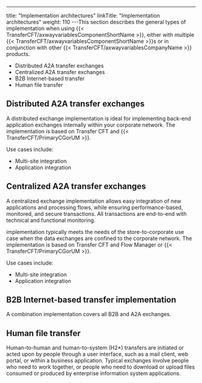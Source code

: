 ---
title: "Implementation architectures"
linkTitle: "Implementation architectures"
weight: 110
---This section describes the general types of implementation when using {{< TransferCFT/axwayvariablesComponentShortName  >}}, either with multiple {{< TransferCFT/axwayvariablesComponentShortName  >}}s or in conjunction with other {{< TransferCFT/axwayvariablesCompanyName  >}} products.

* Distributed A2A transfer exchanges
* Centralized A2A transfer exchanges
* B2B Internet-based transfer
* Human file transfer

## Distributed A2A transfer exchanges

A distributed exchange implementation is ideal for implementing back-end application exchanges internally within your corporate network. The implementation is based on Transfer CFT and {{< TransferCFT/PrimaryCGorUM  >}}.

Use cases include:

* Multi-site integration
* Application integration

## Centralized A2A transfer exchanges

A centralized exchange implementation allows easy integration of new applications and processing flows, while ensuring performance-based, monitored, and secure transactions. All transactions are end-to-end with technical and functional monitoring.

implementation typically meets the needs of the store-to-corporate use case when the data exchanges are confined to the corporate network. The implementation is based on Transfer CFT and Flow Manager or {{< TransferCFT/PrimaryCGorUM  >}}.

Use cases include:

* Multi-site integration
* Application integration

## B2B Internet-based transfer implementation

A combination implementation covers all B2B and A2A exchanges.

## Human file transfer

Human-to-human and human-to-system (H2\*) transfers are initiated or acted upon by people through a user interface, such as a mail client, web portal, or within a business application. Typical exchanges involve people who need to work together, or people who need to download or upload files consumed or produced by enterprise information system applications.
